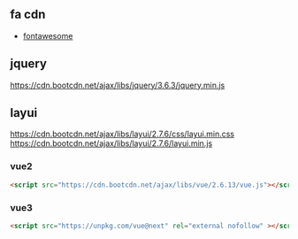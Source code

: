 ## fa cdn

- [fontawesome](https://cdn.bootcdn.net/ajax/libs/font-awesome/6.2.1/css/all.css)


## jquery

https://cdn.bootcdn.net/ajax/libs/jquery/3.6.3/jquery.min.js

## layui


https://cdn.bootcdn.net/ajax/libs/layui/2.7.6/css/layui.min.css
https://cdn.bootcdn.net/ajax/libs/layui/2.7.6/layui.min.js

### vue2
```html
<script src="https://cdn.bootcdn.net/ajax/libs/vue/2.6.13/vue.js"></script>
```
### vue3
``` html
<script src="https://unpkg.com/vue@next" rel="external nofollow" ></script>
```

